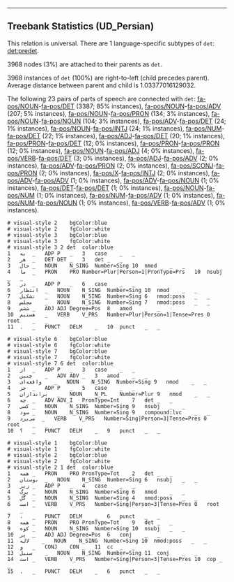 

--------------------------------------------------------------------------------

## Treebank Statistics (UD_Persian)

This relation is universal.
There are 1 language-specific subtypes of `det`: [det:predet]().

3968 nodes (3%) are attached to their parents as `det`.

3968 instances of `det` (100%) are right-to-left (child precedes parent).
Average distance between parent and child is 1.03377016129032.

The following 23 pairs of parts of speech are connected with `det`: [fa-pos/NOUN]()-[fa-pos/DET]() (3387; 85% instances), [fa-pos/NOUN]()-[fa-pos/ADV]() (207; 5% instances), [fa-pos/NOUN]()-[fa-pos/PRON]() (134; 3% instances), [fa-pos/NOUN]()-[fa-pos/NOUN]() (104; 3% instances), [fa-pos/ADV]()-[fa-pos/DET]() (24; 1% instances), [fa-pos/NOUN]()-[fa-pos/INTJ]() (24; 1% instances), [fa-pos/NUM]()-[fa-pos/DET]() (22; 1% instances), [fa-pos/ADJ]()-[fa-pos/DET]() (20; 1% instances), [fa-pos/PRON]()-[fa-pos/DET]() (12; 0% instances), [fa-pos/PRON]()-[fa-pos/PRON]() (12; 0% instances), [fa-pos/NOUN]()-[fa-pos/ADJ]() (4; 0% instances), [fa-pos/VERB]()-[fa-pos/DET]() (3; 0% instances), [fa-pos/ADJ]()-[fa-pos/ADV]() (2; 0% instances), [fa-pos/ADV]()-[fa-pos/PRON]() (2; 0% instances), [fa-pos/SCONJ]()-[fa-pos/PRON]() (2; 0% instances), [fa-pos/X]()-[fa-pos/INTJ]() (2; 0% instances), [fa-pos/ADV]()-[fa-pos/ADV]() (1; 0% instances), [fa-pos/ADV]()-[fa-pos/NOUN]() (1; 0% instances), [fa-pos/DET]()-[fa-pos/DET]() (1; 0% instances), [fa-pos/NOUN]()-[fa-pos/NUM]() (1; 0% instances), [fa-pos/NUM]()-[fa-pos/ADV]() (1; 0% instances), [fa-pos/NUM]()-[fa-pos/NOUN]() (1; 0% instances), [fa-pos/VERB]()-[fa-pos/ADV]() (1; 0% instances).


~~~ conllu
# visual-style 2	bgColor:blue
# visual-style 2	fgColor:white
# visual-style 3	bgColor:blue
# visual-style 3	fgColor:white
# visual-style 3 2 det	color:blue
1	به	_	ADP	P	_	3	case	_	_
2	هر	_	DET	DET	_	3	det	_	_
3	حال	_	NOUN	N_SING	Number=Sing	10	nmod	_	_
4	ما	_	PRON	PRO	Number=Plur|Person=1|PronType=Prs	10	nsubj	_	_
5	در	_	ADP	P	_	6	case	_	_
6	انتظار	_	NOUN	N_SING	Number=Sing	10	nmod	_	_
7	تشکیل	_	NOUN	N_SING	Number=Sing	6	nmod:poss	_	_
8	مجلس	_	NOUN	N_SING	Number=Sing	7	nmod:poss	_	_
9	ششم	_	ADJ	ADJ	Degree=Pos	8	amod	_	_
10	هستیم	_	VERB	V_PRS	Number=Plur|Person=1|Tense=Pres	0	root	_	_
11	.	_	PUNCT	DELM	_	10	punct	_	_

~~~


~~~ conllu
# visual-style 6	bgColor:blue
# visual-style 6	fgColor:white
# visual-style 7	bgColor:blue
# visual-style 7	fgColor:white
# visual-style 7 6 det	color:blue
1	از	_	ADP	P	_	3	case	_	_
2	چنین	_	ADV	ADV	_	3	amod	_	_
3	واقعه‌ای	_	NOUN	N_SING	Number=Sing	9	nmod	_	_
4	جز	_	ADP	P	_	5	case	_	_
5	براندازان	_	NOUN	N_PL	Number=Plur	9	nmod	_	_
6	چه	_	ADV	ADV_I	PronType=Int	7	det	_	_
7	کسی	_	NOUN	N_SING	Number=Sing	9	nsubj	_	_
8	سود	_	NOUN	N_SING	Number=Sing	9	compound:lvc	_	_
9	می‌برد	_	VERB	V_PRS	Number=Sing|Person=3|Tense=Pres	0	root	_	_
10	؟	_	PUNCT	DELM	_	9	punct	_	_

~~~


~~~ conllu
# visual-style 1	bgColor:blue
# visual-style 1	fgColor:white
# visual-style 2	bgColor:blue
# visual-style 2	fgColor:white
# visual-style 2 1 det	color:blue
1	همه	_	PRON	PRO	PronType=Tot	2	det	_	_
2	بوستان	_	NOUN	N_SING	Number=Sing	6	nsubj	_	_
3	زیر	_	ADP	P	_	4	case	_	_
4	برگ	_	NOUN	N_SING	Number=Sing	6	nmod	_	_
5	گل	_	NOUN	N_SING	Number=Sing	4	nmod:poss	_	_
6	است	_	VERB	V_PRS	Number=Sing|Person=3|Tense=Pres	0	root	_	_
7	،	_	PUNCT	DELM	_	6	punct	_	_
8	همه	_	PRON	PRO	PronType=Tot	9	det	_	_
9	کوه	_	NOUN	N_SING	Number=Sing	10	nsubj	_	_
10	پر	_	ADJ	ADJ	Degree=Pos	6	conj	_	_
11	لاله	_	NOUN	N_SING	Number=Sing	10	nmod:poss	_	_
12	و	_	CONJ	CON	_	11	cc	_	_
13	سنبل	_	NOUN	N_SING	Number=Sing	11	conj	_	_
14	است	_	VERB	V_PRS	Number=Sing|Person=3|Tense=Pres	10	cop	_	_
15	.	_	PUNCT	DELM	_	6	punct	_	_

~~~


